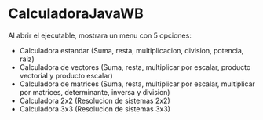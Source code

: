 # CalculadoraJavaWB
Al abrir el ejecutable, mostrara un menu con 5 opciones:
- Calculadora estandar (Suma, resta, multiplicacion, division, potencia, raiz)
- Calculadora de vectores (Suma, resta, multiplicar por escalar, producto vectorial y producto escalar)
- Calculadora de matrices (Suma, resta, multiplicar por escalar, multiplicar por matrices, determinante, inversa y division)
- Calculadora 2x2 (Resolucion de sistemas 2x2)
- Calculadora 3x3 (Resolucion de sistemas 3x3)
